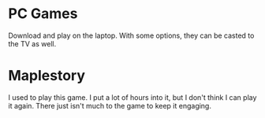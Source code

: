 # PC Games
Download and play on the laptop.
With some options, they can be casted to the TV as well.

# Maplestory
I used to play this game. I put a lot of hours into it, but I don't think I can play it again.
There just isn't much to the game to keep it engaging. 
